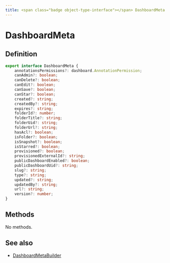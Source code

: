 ```yaml
---
title: <span class="badge object-type-interface"></span> DashboardMeta
---
```

# <span class="badge object-type-interface"></span> DashboardMeta

## Definition

```typescript
export interface DashboardMeta {
	annotationsPermissions?: dashboard.AnnotationPermission;
	canAdmin?: boolean;
	canDelete?: boolean;
	canEdit?: boolean;
	canSave?: boolean;
	canStar?: boolean;
	created?: string;
	createdBy?: string;
	expires?: string;
	folderId?: number;
	folderTitle?: string;
	folderUid?: string;
	folderUrl?: string;
	hasAcl?: boolean;
	isFolder?: boolean;
	isSnapshot?: boolean;
	isStarred?: boolean;
	provisioned?: boolean;
	provisionedExternalId?: string;
	publicDashboardEnabled?: boolean;
	publicDashboardUid?: string;
	slug?: string;
	type?: string;
	updated?: string;
	updatedBy?: string;
	url?: string;
	version?: number;
}

```
## Methods

No methods.
## See also

 * <span class="badge builder"></span> [DashboardMetaBuilder](./builder-DashboardMetaBuilder.md)
